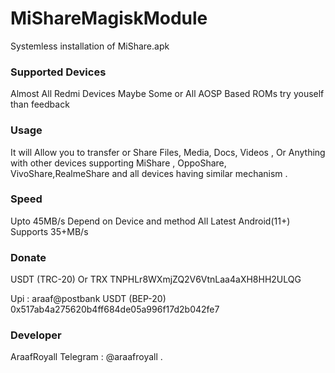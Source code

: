 # MiShareMagiskModule

Systemless installation of MiShare.apk

### Supported Devices
  Almost All Redmi Devices
  Maybe Some or All AOSP Based ROMs
  try youself than feedback

### Usage
It will Allow you to transfer or Share Files, Media, Docs, Videos , Or Anything with other devices supporting MiShare , OppoShare, VivoShare,RealmeShare and all devices having similar mechanism . 

### Speed 
Upto 45MB/s Depend on Device and method
All Latest Android(11+) Supports 35+MB/s 

### Donate 

USDT (TRC-20) Or TRX 
TNPHLr8WXmjZQ2V6VtnLaa4aXH8HH2ULQG

Upi : araaf@postbank
USDT (BEP-20)
0x517ab4a275620b4ff684de05a996f17d2b042fe7

### Developer 
AraafRoyall
Telegram : @araafroyall .

